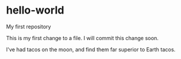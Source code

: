 # hello-world
My first repository

This is my first change to a file. I will commit this change soon.

I've had tacos on the moon, and find them far superior to Earth tacos.
